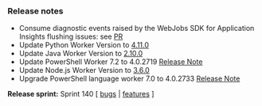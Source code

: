 ### Release notes

<!-- Please add your release notes in the following format:
- My change description (#PR)
-->

- Consume diagnostic events raised by the WebJobs SDK for Application Insights flushing issues: see [PR](https://github.com/Azure/azure-webjobs-sdk/pull/2939)
- Update Python Worker Version to [4.11.0](https://github.com/Azure/azure-functions-python-worker/releases/tag/4.11.0)
- Update Java Worker Version to [2.10.0](https://github.com/Azure/azure-functions-java-worker/releases/tag/2.10.0)
- Update PowerShell Worker 7.2 to 4.0.2719 [Release Note](https://github.com/Azure/azure-functions-powershell-worker/releases/tag/v4.0.2719)
- Update Node.js Worker Version to [3.6.0](https://github.com/Azure/azure-functions-nodejs-worker/releases/tag/v3.6.0)
- Upgrade PowerShell language worker 7.0 to 4.0.2733 [Release Note](https://github.com/Azure/azure-functions-powershell-worker/releases/tag/v4.0.2733)

**Release sprint:** Sprint 140
[ [bugs](https://github.com/Azure/azure-functions-host/issues?q=is%3Aissue+milestone%3A%22Functions+Sprint+140%22+label%3Abug+is%3Aclosed) | [features](https://github.com/Azure/azure-functions-host/issues?q=is%3Aissue+milestone%3A%22Functions+Sprint+140%22+label%3Afeature+is%3Aclosed) ]
